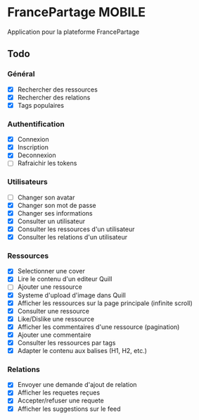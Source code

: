 # FrancePartage MOBILE

Application pour la plateforme FrancePartage

## Todo

### Général

- [x] Rechercher des ressources
- [x] Rechercher des relations
- [x] Tags populaires

### Authentification

- [x] Connexion
- [x] Inscription
- [x] Deconnexion
- [ ] Rafraichir les tokens

 ### Utilisateurs

- [ ] Changer son avatar
- [x] Changer son mot de passe
- [x] Changer ses informations
- [x] Consulter un utilisateur
- [x] Consulter les ressources d'un utilisateur
- [x] Consulter les relations d'un utilisateur

### Ressources

- [x] Selectionner une cover
- [x] Lire le contenu d'un editeur Quill
- [ ] Ajouter une ressource
- [x] Systeme d'upload d'image dans Quill
- [x] Afficher les ressources sur la page principale (infinite scroll)
- [x] Consulter une ressource
- [x] Like/Dislike une ressource
- [x] Afficher les commentaires d'une ressource (pagination)
- [x] Ajouter une commentaire
- [x] Consulter les ressources par tags
- [x] Adapter le contenu aux balises (H1, H2, etc.)

### Relations

- [x] Envoyer une demande d'ajout de relation
- [x] Afficher les requetes reçues
- [x] Accepter/refuser une requete
- [x] Afficher les suggestions sur le feed
